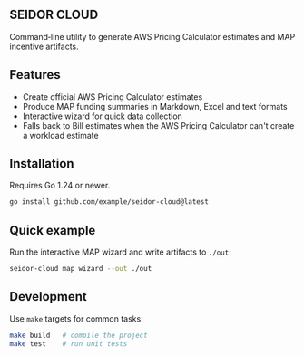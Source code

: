 ## SEIDOR CLOUD

Command‑line utility to generate AWS Pricing Calculator estimates and MAP incentive artifacts.

## Features

- Create official AWS Pricing Calculator estimates
- Produce MAP funding summaries in Markdown, Excel and text formats
- Interactive wizard for quick data collection
- Falls back to Bill estimates when the AWS Pricing Calculator can't create a workload estimate


## Installation

Requires Go 1.24 or newer.

```bash
go install github.com/example/seidor-cloud@latest
```

## Quick example

Run the interactive MAP wizard and write artifacts to `./out`:

```bash
seidor-cloud map wizard --out ./out
```

## Development

Use `make` targets for common tasks:

```bash
make build   # compile the project
make test    # run unit tests
```

